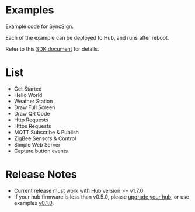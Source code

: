 # Examples

Example code for SyncSign.

Each of the example can be deployed to Hub, and runs after reboot.

Refer to this [SDK document](https://dev.sync-sign.com/hubsdk/index.html) for details.


# List

- Get Started
- Hello World
- Weather Station
- Draw Full Screen
- Draw QR Code
- Http Requests
- Https Requests
- MQTT Subscribe & Publish
- ZigBee Sensors & Control
- Simple Web Server
- Capture button events


# Release Notes

- Current release must work with Hub version >= v1.7.0
- If your hub firmware is less than v0.5.0, please [upgrade your hub](https://dev.sync-sign.com/usermanual/web_portal/hub.html#check-hub-update), or use examples [v0.1.0](https://github.com/myvobot/examples/releases/tag/v0.1.0).
